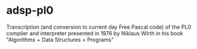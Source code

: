 # adsp-pl0
Transcription (and conversion to current day Free Pascal code) of the PL0 compiler and interpreter presented in 1976 by Niklaus Wirth in his book "Algorithms + Data Structures = Programs"
